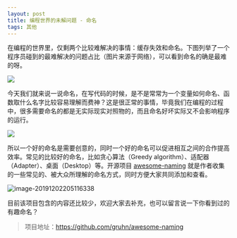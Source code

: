 ```yaml
---
layout: post
title: 编程世界的未解问题 - 命名
tags: 其他
---
```


在编程的世界里，仅剩两个比较难解决的事情：缓存失效和命名。下图列举了一个程序员碰到的最难解决的问题占比（图片来源于网络），可以看到命名的确是最难的呀。

![](https://pic2.zhimg.com/5aa72e7a92895f981890d866d8b9c6be_r.jpg)

今天我们就来说一说命名，在写代码的时候，是不是常常为一个变量如何命名、函数取什么名字比较容易理解而费神？这是很正常的事情，毕竟我们在编程的过程中，很多需要命名的都是无实际现实对照物的，而且命名好坏实际又不会影响程序的运行。

![](https://ask.qcloudimg.com/http-save/yehe-1417680/dj7nlvf8qo.jpeg?imageView2/2/w/1620)

所以一个好的命名是需要创意的，同时一个好的命名可以促进相互之间的合作提高效率。常见的比较好的命名，比如贪心算法（Greedy algorithm）、适配器（Adapter）、桌面（Desktop）等。开源项目 [awesome-naming](https://github.com/gruhn/awesome-naming) 就是作者收集的一些常见的、被大众所理解的命名方式，同时方便大家共同添加和查看。

![image-20191202205116338](https://7465-test-3c9b5e-1258459492.tcb.qcloud.la/GitHub%E7%B2%BE%E9%80%89/nameing01.png)

目前该项目包含的内容还比较少，欢迎大家去补充，也可以留言说一下你看到过的有趣命名？

> 项目地址：https://github.com/gruhn/awesome-naming